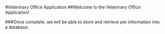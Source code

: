 #Veterinary Office Application
##Welcome to the Veterinary Office Application!

###Once complete, we will be able to store and retrieve pet information into a database.